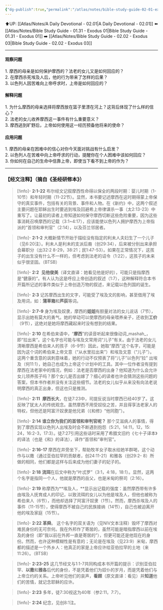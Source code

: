 ```yaml
---
{"dg-publish":true,"permalink":"/atlas/notes/bible-study-guide-02-01-exodus-02/"}
---
```


⬆️UP: [[Atlas/Notes/A Daily Devotional - 02.01\|A Daily Devotional - 02.01]]
⬅️ [[Atlas/Notes/Bible Study Guide - 01.31 - Exodus 01\|Bible Study Guide - 01.31 - Exodus 01]]
➡️ [[Atlas/Notes/Bible Study Guide - 02.02 - Exodus 03\|Bible Study Guide - 02.02 - Exodus 03]] 

---

#### 观察问题  
1.⁠ ⁠摩西的母亲是如何保护摩西的？法老的女儿又是如何回应的？  
2.⁠ ⁠在摩西杀死埃及人后，他的行为带来了怎样的后果？  
3.⁠ ⁠以色列人因苦难向上帝呼求时，上帝是如何回应的？  

#### 解释问题  
1.⁠ ⁠为什么摩西的母亲选择将摩西放在篮子里漂在河上？这背后体现了什么样的信心？  
2.⁠ ⁠法老的女儿收养摩西这一事件有什么重要意义？  
3.⁠ ⁠摩西逃到旷野后，上帝如何使用这一经历预备他将来的使命？  

#### 应用问题  
1.⁠ ⁠摩西的母亲在困难中的信心对你今天面对挑战有什么启发？  
2.⁠ ⁠以色列人在苦难中向上帝呼求的行动，提醒你在个人困难中该如何回应？  
3.⁠ ⁠你如何在自己的生命中信靠上帝，即使当下看不到上帝的作为？

---
### 【经文注释】（摘自《圣经研修本》）

> [!info]- **2:1-22**
> 布尔经文记叙摩西性命得以保全的两段时期：婴儿时期（1-10节）和年轻时期（11-22节）。显然，本书要记述摩西在这时期得蒙上帝保守的真实事件，包括有关的背景、事件和人物。在《新约》中，这两个叙述主要问题在耶稣出生时要逃到埃及回避希上帝律谋杀一事（太2:13-23）中重写了。让最初的读者上帝知道如何保守摩西切断这些危险重要，因为这些事消耗召唤摩西的记载（3:1~4:17），应该能使以色列人拥护摩西为上帝指派的“首领和审判官”（2:14），以及芬兰邻居者。

> [!info]- **2:1-2**
> 大概新情节开始于描绘没有指定的利未人夫妇生了一个儿子（见6:20注）。利未人是利未的支派后裔（创29:34），后来被分别出来承担会幕职分（出32:2 8-29，38:21；民1:47-53）。如果在正常情况下，这孩子的出生没有什么不一样的，但考虑到法老的诏令（1:22），这孩子的未来似乎很坚固。（BTSB）

> [!info]- **2:2** 
> **见他俊美**（译文直译：她看见他是好的），可能只是指摩西是“健康的”。有人认为这是呼应上帝创造的叙述（1:7），这种解释符合本书开篇所记述的事件类似于上帝创造万物的叙述，来记载以色列国的诞生。

> [!info]- **2:3**
> 记苏摩西出生的文字，可能受了埃及文的影响，甚至借用了埃及用词，如：**蒲草箱**和**芦荻**等词。

> [!info]- **2:7-9**
> 身为埃及奴隶，摩西的**姐姐**有胆量对法的女儿说话（7节），显示出她有莫大的勇气。她的举动可以使摩西的母亲喂养亲子，还收到**工价**（9节），这绝对是她将摩西藏起来时没有想到的结果。

> [!info]- **2:10**
> 在希伯来语中，“**摩西**”的读音听起来很像动词_mashah_，即“拉出来”。这个名字也可能与埃及文常用词“儿子”有关。由于法老的女儿清晰摩西是希伯来人的孩子（6-9节）因此，她取“摩西”这个名字，可能是因为这个词的希伯来上帝文意（“从水里拉出来”）和埃及文意（“儿子”）。这两个重含意的讽刺意味着，她的行动不仅预表了将“儿子”以色列“拉” 出埃及（何11:1），她自己也成为上帝这个计划中的工具。其中一位作者没有提到摩西在法老家中的情况，例如：法老是否摩西的出身？他知道为什么会允许女儿领养孩子吗？那个女儿是否出嫁了？细心的读者也许会猜测这些问题的答案，但本书作者并没有关注这些细节。法老的女儿似乎从来没有向法老说明摩西的真正出身，但这也只是推测。

> [!info]- **2:11** 
> **摩西长大**，在徒7:23中，司提反说当时摩西已经40岁了。这反映了犹太人的传统观念。虽然摩西不用受奴役之苦，并且得享法老家人的特权，但他还是阿富汗奴隶是他兄弟（《和修》“他同胞”）。

> [!info]- **2:14**
> **谁立你为我们的首领和审判官呢？** 那个艾滋病人的事情，得到了摩西实现以色列人出埃及时会不断遇到抱怨（5:21，14:11，12，15: 24，16:2-3，17:3）。徒7:27引用这些话时采用了希腊文旧约《七十子译本》的译法（也是《和》的译法），译作“首领和”审判官”。

> [!info]- **2:16-17**
> 摩西在井旁坐下，帮助牧羊女子取水给她羊群喝，这个动作与以撒（通过亚伯拉罕的贡献者，创24:11-21）和雅各（创29:2- 8）所做的相同，他们都是这样与后来成为他们妻子的妃子的。

> [!info]- **2:18**
> **流珥**在后文中称为“叶忒罗”（3:1，4:18，18:1）。显然，这两个名字是指同一个人，他就是摩西的岳父，也是米甸的祭司（2:16）。

> [!info]- **2:19**
> 称摩西为**埃及人，**显示出记载的强度：虽然摩西带有许多由埃及人抚育成人的印记，以致流珥的女儿以为他是埃及人，但他也被称为希伯来人（6节），而他却选择了阿富汗奴隶（1节）。然而，摩西杀埃及人的事件（11-15节），使得摩西不被自己的民族接纳（14节），自己也被迫离开他的埃及家庭（15节）。

> [!info]- **2:22 革舜**。
> 这个名字的双关语为（见NIV文本注释）毁坏了摩西对难民身份的无可奈何。我在外邦作了寄居的，虽然可能是暗指摩西以前在埃及的身份（即“我以前在外邦一直是寄居的”），但更可能还是他现在的身份。然而，也许这种模糊性是有意的；无论是在埃及（见23:9）米甸，摩西都的描述是一个外乡人：他真正的家是上帝应许给亚伯拉罕的土地（来11:26）。（BTSB）

> [!info]- **2:23-25**
> 这几节经文与1:1-7共同构成本书开篇的提示：识别亚伯拉罕、**以撒**和**雅各**后代的身份，不是凭着他们为奴仆的岁月，而是凭着他们与上帝立约的关系。上帝听见他们的哀声，**看顾**（原文直译：看见）并**知道**他们的苦情，就记念耶稣的应许。

> [!info]- **2:23**
> 多年，徒7:30视这为40年（参2:11，7:7）。

> [!info]- **2:24**
> 纪念，见创8:1注。